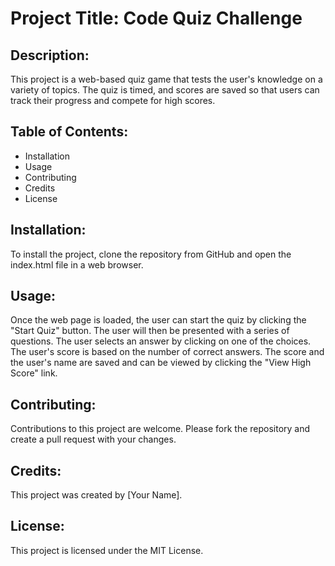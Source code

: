 # Project Title: Code Quiz Challenge

## Description:
This project is a web-based quiz game that tests the user's knowledge on a variety of topics. The quiz is timed, and scores are saved so that users can track their progress and compete for high scores.

## Table of Contents:
- Installation
- Usage
- Contributing
- Credits
- License

## Installation:
To install the project, clone the repository from GitHub and open the index.html file in a web browser.

## Usage:
Once the web page is loaded, the user can start the quiz by clicking the "Start Quiz" button. The user will then be presented with a series of questions. The user selects an answer by clicking on one of the choices. The user's score is based on the number of correct answers. The score and the user's name are saved and can be viewed by clicking the "View High Score" link.

## Contributing:
Contributions to this project are welcome. Please fork the repository and create a pull request with your changes.

## Credits:
This project was created by [Your Name]. 

## License:
This project is licensed under the MIT License.
